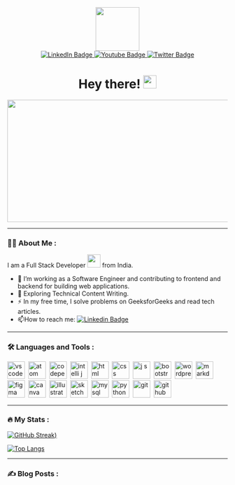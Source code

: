 
<div id="header" align="center">
  <img src="https://media.giphy.com/media/v1.Y2lkPTc5MGI3NjExOTg1NmNiNWYwZjgzOTgwZWQyOGNjMzcwMmZlYjFhZGFkODMxYjE4ZiZlcD12MV9pbnRlcm5hbF9naWZzX2dpZklkJmN0PXM/RkX2zcpO79EAf82ESl/giphy.gif" width="100"/>
  
  <div id="badges">
    <a href="your-linkedin-URL">
      <img src="https://img.shields.io/badge/LinkedIn-blue?style=for-the-badge&logo=linkedin&logoColor=white" alt="LinkedIn Badge"/>
    </a>
    <a href="your-youtube-URL">
      <img src="https://img.shields.io/badge/YouTube-red?style=for-the-badge&logo=youtube&logoColor=white" alt="Youtube Badge"/>
    </a>
    <a href="your-twitter-URL">
      <img src="https://img.shields.io/badge/Twitter-blue?style=for-the-badge&logo=twitter&logoColor=white" alt="Twitter Badge"/>
    </a>
  </div>
  
  <img src="https://komarev.com/ghpvc/?username=sonaliidas&style=flat-square&color=blue" alt=""/>
  
  <h1>
    Hey there!
    <img src="https://media.giphy.com/media/hvRJCLFzcasrR4ia7z/giphy.gif" width="30px"/>
  </h1>
</div>

<div align="center">
  <img src="https://media.giphy.com/media/v1.Y2lkPTc5MGI3NjExNjgyNmMxZTNkOTVjYWM0NzgwN2NjOWY3ZTYzMmY2ODIyNTdlYjczMiZlcD12MV9pbnRlcm5hbF9naWZzX2dpZklkJmN0PWc/BferOKonYOspm28AiB/giphy.gif" width="600" height="280"/>
</div>

----

### :woman_technologist: About Me :

I am a Full Stack Developer <img src="https://media.giphy.com/media/WUlplcMpOCEmTGBtBW/giphy.gif" width="30"> from India.

- :telescope: I’m working as a Software Engineer and contributing to frontend and backend for building web applications.
- :seedling: Exploring Technical Content Writing.
- :zap: In my free time, I solve problems on GeeksforGeeks and read tech articles.
- :mailbox:How to reach me: [![Linkedin Badge](https://img.shields.io/badge/-LinkedIn-blue?style=flat&logo=Linkedin&logoColor=white)](https://www.linkedin.com/in/sonalii/)

----

### :hammer_and_wrench: Languages and Tools :

<div>
  <img src="https://github.com/sonaliidas/tool-icons-devicon/blob/master/icons/vscode/vscode-original.svg" title="vscode" alt="vscode" width="40" height="40"/>&nbsp;
  <img src="https://github.com/sonaliidas/tool-icons-devicon/blob/master/icons/atom/atom-original.svg" title="atom" alt="atom" width="40" height="40"/>&nbsp;
  <img src="https://github.com/sonaliidas/tool-icons-devicon/blob/master/icons/codepen/codepen-plain.svg" title="codepen" alt="codepen" width="40" height="40"/>&nbsp;
  <img src="https://github.com/sonaliidas/tool-icons-devicon/blob/master/icons/intellij/intellij-original.svg" title="intelli j" alt="intelli j" width="40" height="40"/>&nbsp;
  <img src="https://github.com/sonaliidas/tool-icons-devicon/blob/master/icons/html5/html5-original.svg" title="html" alt="html" width="40" height="40"/>&nbsp;
  <img src="https://github.com/sonaliidas/tool-icons-devicon/blob/master/icons/css3/css3-original.svg" title="css" alt="css" width="40" height="40"/>&nbsp;
  <img src="https://github.com/sonaliidas/tool-icons-devicon/blob/master/icons/javascript/javascript-original.svg" title="j s" alt="j s" width="40" height="40"/>&nbsp;
  <img src="https://github.com/sonaliidas/tool-icons-devicon/blob/master/icons/bootstrap/bootstrap-plain.svg" title="bootstrap" alt="bootstrap" width="40" height="40"/>&nbsp;
  <img src="https://github.com/sonaliidas/tool-icons-devicon/blob/master/icons/wordpress/wordpress-plain.svg" title="wordpress" alt="wordpress" width="40" height="40"/>&nbsp;
  <img src="https://github.com/sonaliidas/tool-icons-devicon/blob/master/icons/markdown/markdown-original.svg" title="markdown" alt="markdown" width="40" height="40"/>&nbsp;
  <img src="https://github.com/sonaliidas/tool-icons-devicon/blob/master/icons/figma/figma-original.svg" title="figma" alt="figma" width="40" height="40"/>&nbsp;
  <img src="https://github.com/sonaliidas/tool-icons-devicon/blob/master/icons/canva/canva-original.svg" title="canva" alt="canva" width="40" height="40"/>&nbsp;
  <img src="https://github.com/sonaliidas/tool-icons-devicon/blob/master/icons/illustrator/illustrator-plain.svg" title="illustrator" alt="illustrator" width="40" height="40"/>&nbsp;
  <img src="https://github.com/sonaliidas/tool-icons-devicon/blob/master/icons/sketch/sketch-original.svg" title="sketch" alt="sketch" width="40" height="40"/>&nbsp;
  <img src="https://github.com/sonaliidas/tool-icons-devicon/blob/master/icons/mysql/mysql-original-wordmark.svg" title="my sql" alt="my sql" width="40" height="40"/>&nbsp;
  <img src="https://github.com/sonaliidas/tool-icons-devicon/blob/master/icons/python/python-original.svg" title="python" alt="python" width="40" height="40"/>&nbsp;
  <img src="https://github.com/sonaliidas/tool-icons-devicon/blob/master/icons/git/git-original.svg" title="git" alt="git" width="40" height="40"/>&nbsp;
  <img src="https://github.com/sonaliidas/tool-icons-devicon/blob/master/icons/github/github-original.svg" title="github" alt="github" width="40" height="40"/>
</div>

----

### :fire: My Stats :

[![GitHub Streak](https://streak-stats.demolab.com/?user=sonaliidas&theme=transparent&hide_border=true&card_width=600&ring=FFAA33&fire=FF7518&currStreakLabel=FF7518&sideLabels=0B1F56&currStreakNum=000000&sideNums=000000&dates=000000&stroke=CFCFCF))](https://git.io/streak-stats)

[![Top Langs](https://github-readme-stats.vercel.app/api/top-langs/?username=sonaliidas&layout=compact)](https://github.com/sonaliidas/github-readme-stats)

---

### :writing_hand: Blog Posts :

<!-- BLOG-POST-LIST:START -->
<!-- BLOG-POST-LIST:END -->






